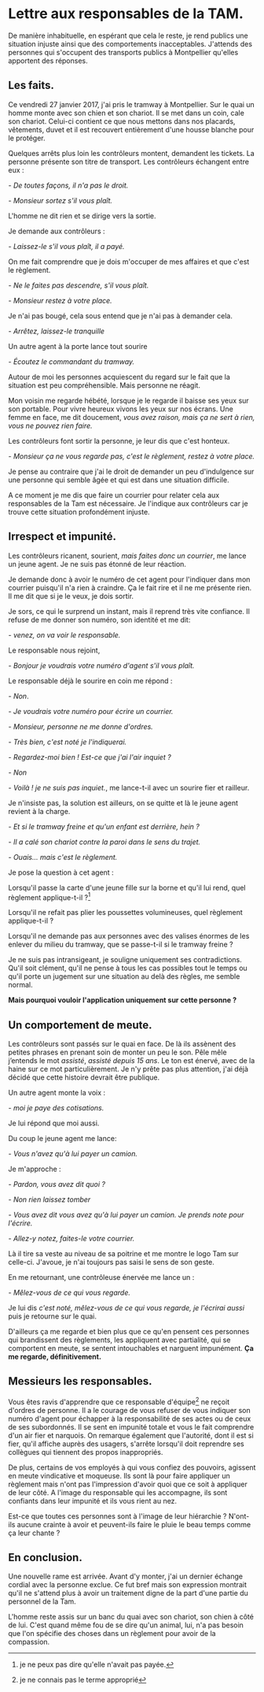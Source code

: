# Lettre aux responsables de la TAM.
De manière inhabituelle, en espérant que cela le reste, je rend publics une situation injuste ainsi que des comportements inacceptables. J'attends des personnes qui s'occupent des transports publics à Montpellier qu'elles apportent des réponses.

## Les faits.
Ce vendredi 27 janvier 2017, j'ai pris le tramway à Montpellier. Sur le quai un homme monte avec son chien et son chariot. Il se met dans un coin, cale son chariot. Celui-ci contient ce que nous mettons dans nos placards, vêtements, duvet et il est recouvert entièrement d'une housse blanche pour le protéger.

Quelques arrêts plus loin les contrôleurs montent, demandent les tickets. La personne présente son titre de transport. Les contrôleurs échangent entre eux :

*- De toutes façons, il n'a pas le droit.*

*- Monsieur sortez s'il vous plaît.*

L'homme ne dit rien et se dirige vers la sortie.

Je demande aux contrôleurs :

*- Laissez-le s'il vous plaît, il a payé.*

On me fait comprendre que je dois m'occuper de mes affaires et que c'est le règlement.

*- Ne le faites pas descendre, s'il vous plaît.*

*- Monsieur restez à votre place.*

Je n'ai pas bougé, cela sous entend que je n'ai pas à demander cela.

*- Arrêtez, laissez-le tranquille*

Un autre agent à la porte lance tout sourire

*- Écoutez le commandant du tramway.*

Autour de moi les personnes acquiescent du regard sur le fait que la situation est peu compréhensible. Mais personne ne réagit. 

Mon voisin me regarde hébété, lorsque je le regarde il baisse ses yeux sur son portable. Pour vivre heureux vivons les yeux sur nos écrans. Une femme en face, me dit doucement, *vous avez raison, mais ça ne sert à rien, vous ne pouvez rien faire.*

Les contrôleurs font sortir la personne, je leur dis que c'est honteux.

*- Monsieur ça ne vous regarde pas, c'est le règlement, restez à votre place.*

Je pense au contraire que j'ai le droit de demander un peu d'indulgence sur une personne qui semble âgée et qui est dans une situation difficile.

A ce moment je me dis que faire un courrier pour relater cela aux responsables de la Tam est nécessaire. Je l'indique aux contrôleurs car je trouve cette situation profondément injuste.

## Irrespect et impunité.

Les contrôleurs ricanent, sourient, *mais faites donc un courrier*, me lance un jeune agent. Je ne suis pas étonné de leur réaction.

Je demande donc à avoir le numéro de cet agent pour l'indiquer dans mon courrier puisqu'il n'a rien à craindre. Ça le fait rire et il ne me présente rien. Il me dit que si je le veux, je dois sortir.

Je sors, ce qui le surprend un instant, mais il reprend très vite confiance. Il refuse de me donner son numéro, son identité et me dit: 

*- venez, on va voir le responsable.* 

Le responsable nous rejoint,

*- Bonjour je voudrais votre numéro d'agent s'il vous plaît.*

Le responsable déjà le sourire en coin me répond :

*- Non*.

*- Je voudrais votre numéro pour écrire un courrier.*

*- Monsieur, personne ne me donne d'ordres.*

*- Très bien, c'est noté je l'indiquerai.*

*- Regardez-moi bien ! Est-ce que j'ai l'air inquiet ?*

*- Non*

*- Voilà ! je ne suis pas inquiet.*, me lance-t-il avec un sourire fier et railleur.

Je n'insiste pas, la solution est ailleurs, on se quitte et là le jeune agent revient à la charge.

*- Et si le tramway freine et qu'un enfant est derrière, hein ?*

*- Il a calé son chariot contre la paroi dans le sens du trajet.*

*- Ouais... mais c'est le règlement.*

Je pose la question à cet agent :

Lorsqu'il passe la carte d'une jeune fille sur la borne et qu'il lui rend, quel règlement applique-t-il ?[^1]

Lorsqu'il ne refait pas plier les poussettes volumineuses, quel règlement applique-t-il ?

Lorsqu'il ne demande pas aux personnes avec des valises énormes de les enlever du milieu du tramway, que se passe-t-il si le tramway freine ?

Je ne suis pas intransigeant, je souligne uniquement ses contradictions. Qu'il soit clément, qu'il ne pense à tous les cas possibles tout le temps ou qu'il porte un jugement sur une situation au delà des règles, me semble normal. 

**Mais pourquoi vouloir l'application uniquement sur cette personne ?**

## Un comportement de meute.

Les contrôleurs sont passés sur le quai en face. De là ils assènent des petites phrases en prenant soin de monter un peu le son. Pêle mêle j’entends le mot *assisté*, *assisté depuis 15 ans*. Le ton est énervé, avec de la haine sur ce mot particulièrement. Je n'y prête pas plus attention, j'ai déjà décidé que cette histoire devrait être publique.

Un autre agent monte la voix :

*- moi je paye des cotisations.*

Je lui répond que moi aussi.

Du coup le jeune agent me lance:

*- Vous n'avez qu'à lui payer un camion.*

Je m'approche :

*- Pardon, vous avez dit quoi ?*

*- Non rien laissez tomber*

*- Vous avez dit vous avez qu'à lui payer un camion. Je prends note pour l'écrire.*

*- Allez-y notez, faites-le votre courrier.*

Là il tire sa veste au niveau de sa poitrine et me montre le logo Tam sur celle-ci. J'avoue, je n'ai toujours pas saisi le sens de son geste.

En me retournant, une contrôleuse énervée me lance un :

*- Mêlez-vous de ce qui vous regarde.*

Je lui dis *c'est noté, mêlez-vous de ce qui vous regarde, je l'écrirai aussi* puis je retourne sur le quai.

D'ailleurs ça me regarde et bien plus que ce qu'en pensent ces personnes qui brandissent des règlements, les appliquent avec partialité, qui se comportent en meute, se sentent intouchables et narguent impunément. **Ça me regarde, définitivement.** 

## Messieurs les responsables.

Vous êtes ravis d'apprendre que ce responsable d'équipe[^2] ne reçoit d'ordres de personne. Il a le courage de vous refuser de vous indiquer son numéro d'agent pour échapper à la responsabilité de ses actes ou de ceux de ses subordonnés. Il se sent en impunité totale et vous le fait comprendre d'un air fier et narquois.
On remarque également que l'autorité, dont il est si fier, qu'il affiche auprès des usagers, s'arrête lorsqu'il doit reprendre ses collègues qui tiennent des propos inappropriés.
  
De plus, certains de vos employés à qui vous confiez des pouvoirs, agissent en meute vindicative et moqueuse. 
Ils sont là pour faire appliquer un règlement mais n'ont pas l'impression d'avoir quoi que ce soit à appliquer de leur côté. A l'image du responsable qui les accompagne, ils sont confiants dans leur impunité et ils vous rient au nez.

Est-ce que toutes ces personnes sont à l'image de leur hiérarchie ? N'ont-ils aucune crainte à avoir et peuvent-ils faire le pluie le beau temps comme ça leur chante ?

## En conclusion.

Une nouvelle rame est arrivée. Avant d'y monter, j'ai un dernier échange cordial avec la personne exclue. Ce fut bref mais son expression montrait  qu'il ne s'attend plus à avoir un traitement digne de la part d'une partie du personnel de la Tam.
 
L'homme reste assis sur un banc du quai avec son chariot, son chien à côté de lui. C'est quand même fou de se dire qu'un animal, lui, n'a pas besoin que l'on spécifie des choses dans un règlement pour avoir de la compassion.

[^1]: je ne peux pas dire qu'elle n'avait pas payée.

[^2]: je ne connais pas le terme approprié
